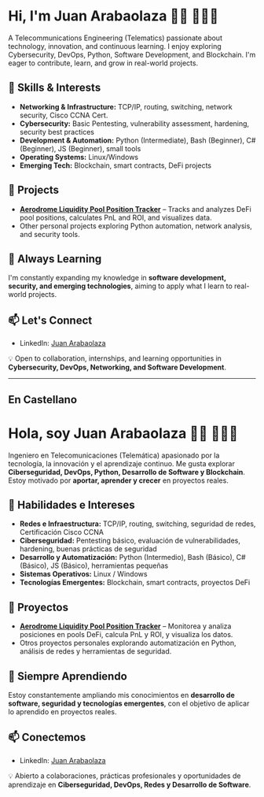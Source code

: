 # Hi, I'm Juan Arabaolaza 👋🏽 👨🏽‍💻

A Telecommunications Engineering (Telematics) passionate about technology, innovation, and continuous learning. I enjoy exploring Cybersecurity, DevOps, Python, Software Development, and Blockchain.
I'm eager to contribute, learn, and grow in real-world projects.


## 🔧 Skills & Interests
- **Networking & Infrastructure:** TCP/IP, routing, switching, network security, Cisco CCNA Cert.  
- **Cybersecurity:** Basic Pentesting, vulnerability assessment, hardening, security best practices  
- **Development & Automation:** Python (Intermediate), Bash (Beginner), C# (Beginner), JS (Beginner), small tools
- **Operating Systems:** Linux/Windows
- **Emerging Tech:** Blockchain, smart contracts, DeFi projects

## 🚀 Projects
- **[Aerodrome Liquidity Pool Position Tracker](https://github.com/tuusuario/pool-position-tracker)** – Tracks and analyzes DeFi pool positions, calculates PnL and ROI, and visualizes data.  
- Other personal projects exploring Python automation, network analysis, and security tools.

## 🌱 Always Learning
I'm constantly expanding my knowledge in **software development, security, and emerging technologies**, aiming to apply what I learn to real-world projects.

## 📫 Let's Connect
- LinkedIn: [Juan Arabaolaza](https://www.linkedin.com/in/juan-arabaolaza-6513ab272/)  

💡 Open to collaboration, internships, and learning opportunities in **Cybersecurity, DevOps, Networking, and Software Development**.

-----------------------------------
En Castellano
-----------------------------------

# Hola, soy Juan Arabaolaza 👋🏽 👨🏽‍💻

Ingeniero en Telecomunicaciones (Telemática) apasionado por la tecnología, la innovación y el aprendizaje continuo. Me gusta explorar **Ciberseguridad, DevOps, Python, Desarrollo de Software y Blockchain**.  
Estoy motivado por **aportar, aprender y crecer** en proyectos reales.

## 🔧 Habilidades e Intereses
- **Redes e Infraestructura:** TCP/IP, routing, switching, seguridad de redes, Certificación Cisco CCNA  
- **Ciberseguridad:** Pentesting básico, evaluación de vulnerabilidades, hardening, buenas prácticas de seguridad  
- **Desarrollo y Automatización:** Python (Intermedio), Bash (Básico), C# (Básico), JS (Básico), herramientas pequeñas  
- **Sistemas Operativos:** Linux / Windows  
- **Tecnologías Emergentes:** Blockchain, smart contracts, proyectos DeFi

## 🚀 Proyectos
- **[Aerodrome Liquidity Pool Position Tracker](https://github.com/tuusuario/pool-position-tracker)** – Monitorea y analiza posiciones en pools DeFi, calcula PnL y ROI, y visualiza los datos.  
- Otros proyectos personales explorando automatización en Python, análisis de redes y herramientas de seguridad.

## 🌱 Siempre Aprendiendo
Estoy constantemente ampliando mis conocimientos en **desarrollo de software, seguridad y tecnologías emergentes**, con el objetivo de aplicar lo aprendido en proyectos reales.

## 📫 Conectemos
- LinkedIn: [Juan Arabaolaza](https://www.linkedin.com/in/juan-arabaolaza-6513ab272/)  

💡 Abierto a colaboraciones, prácticas profesionales y oportunidades de aprendizaje en **Ciberseguridad, DevOps, Redes y Desarrollo de Software**.

